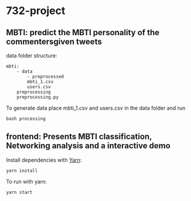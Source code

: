 # 732-project
## MBTI: predict the MBTI personality of the commentersgiven tweets
data folder structure:
```
mbti:
    - data
        - preprocessed
        mbti_1.csv
        users.csv
    preprocessing
    preprocessing.py
```

To generate data place mbti_1.csv and users.csv in the data folder and run
```
bash processing
```


## frontend: Presents MBTI classification, Networking analysis and a interactive demo

Install dependencies with [Yarn](https://classic.yarnpkg.com/lang/en/docs/install/):
```
yarn install
```

To run with yarn:
```
yarn start
```
